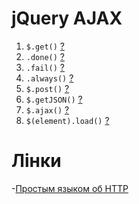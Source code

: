 # jQuery AJAX
1. `$.get()` [?](http://api.jquery.com/jQuery.get/)
1. `.done()` [?](http://api.jquery.com/deferred.done/)
1. `.fail()` [?](http://api.jquery.com/deferred.fail/)
1. `.always()` [?](http://api.jquery.com/deferred.always/)
1. `$.post()` [?](http://api.jquery.com/jQuery.post/)
1. `$.getJSON()` [?](http://api.jquery.com/jQuery.getJSON/)
1. `$.ajax()` [?](http://api.jquery.com/jquery.ajax/)
1. `$(element).load()` [?](http://api.jquery.com/load/)

# Лінки
-[Простым языком об HTTP](https://habrahabr.ru/post/215117/)
